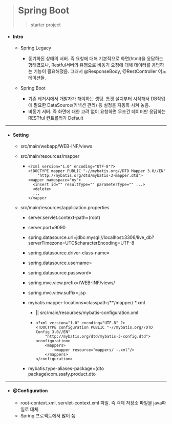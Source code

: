 > # Spring Boot
> > starter project

* #### Intro

  * Spring Legacy 

    * 동기화된 상태의 서버. 즉 요청에 대해 기본적으로 화면(html)을 응답하는 형태였으나, Restful서버의 유행으로 비동기 요청에 대해 데이터를 응답하는 기능이 필요해졌음. 그래서 @ResponseBody, @RestController 어노테이션들.
  * Spring Boot
    
    * 기존 레거시에서 개발자가 해야하는 셋팅. 톰캣 설치부터 시작해서 DB작업에 필요한 DataSource(커넥션 관리) 등 설정을 자동화 시켜 놓음.
    * 비동기 서버. 즉 화면에 대한 고려 없이 요청하면 무조건 데이터만 응답하는 RESTful 컨트롤러가 Default
  

---

* #### Setting

  * src/main/webapp/WEB-INF/views

  * src/main/resources/mapper

    * ``` xml-dtd
      <?xml version="1.0" encoding="UTF-8"?>
      <!DOCTYPE mapper PUBLIC "-//mybatis.org//DTD Mapper 3.0//EN"
          "http://mybatis.org/dtd/mybatis-3-mapper.dtd">
      <mapper namespace="ns">
      	<insert id="" resultType="" parameterType="" ...>
      	<delete>
      	...
      </mapper
      ```

  * src/main/resources/application.properties
    * server.servlet.context-path=(root)
    
    * server.port=9090
    
    * spring.datasource.url=jdbc:mysql://localhost:3306/live_db?serverTimezone=UTC&characterEncoding=UTF-8
    
    * spring.datasource.driver-class-name=
    
    * spring.datasource.username=
    
    * spring.datasource.password=
    
    * spring.mvc.view.prefix=/WEB-INF/views/
    
    * spring.mvc.view.suffix=.jsp
    
    * mybatis.mapper-locations=classpath:/**/mapper/ *.xml
    
      * || src/main/resources/mybatis-configuration.xml
    
      * ``` xml-dtd
        <?xml version="1.0" encoding="UTF-8" ?>
        <!DOCTYPE configuration PUBLIC "-//mybatis.org//DTD Config 3.0//EN"
            "http://mybatis.org/dtd/mybatis-3-config.dtd">
        <configuration>
        	<mappers>
        		<mapper resource="mappers/ -.xml"/>
        	</mappers>
        </configuration>
        ```
    
    * mybatis.type-aliases-package=(dto package)com.ssafy.product.dto

---

* #### @Configuration

  * root-context.xml, servlet-context.xml 파일. 즉 객체 저장소 파일을 java파일로 대체
  * Spring 프로젝트에서 많이 씀